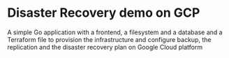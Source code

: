 # Disaster Recovery demo on GCP
A simple Go application with a frontend, a filesystem and a database and a Terraform file to provision the infrastructure and configure backup, the replication and the disaster recovery plan on Google Cloud platform
